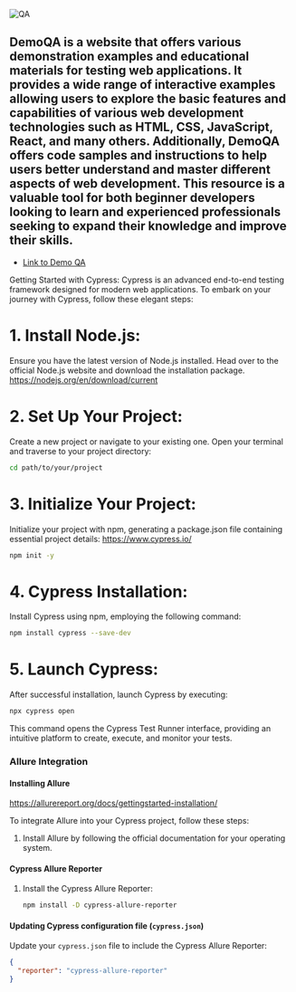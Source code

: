 
![QA](https://github.com/byKosta/DemoQATest/blob/master/Screenshot_500.png)

## DemoQA is a website that offers various demonstration examples and educational materials for testing web applications. It provides a wide range of interactive examples allowing users to explore the basic features and capabilities of various web development technologies such as HTML, CSS, JavaScript, React, and many others. Additionally, DemoQA offers code samples and instructions to help users better understand and master different aspects of web development. This resource is a valuable tool for both beginner developers looking to learn and experienced professionals seeking to expand their knowledge and improve their skills.

- [Link to Demo QA](https://demoqa.com/)

Getting Started with Cypress:
Cypress is an advanced end-to-end testing framework designed for modern web applications. To embark on your journey with Cypress, follow these elegant steps:

# 1. Install Node.js:
Ensure you have the latest version of Node.js installed. Head over to the official Node.js website and download the installation package.
https://nodejs.org/en/download/current

# 2. Set Up Your Project:
Create a new project or navigate to your existing one. Open your terminal and traverse to your project directory:
```bash
cd path/to/your/project
```
# 3. Initialize Your Project:
Initialize your project with npm, generating a package.json file containing essential project details:
https://www.cypress.io/
```bash
npm init -y
```
# 4. Cypress Installation:
Install Cypress using npm, employing the following command:
```bash
npm install cypress --save-dev
```
# 5. Launch Cypress:
After successful installation, launch Cypress by executing:
```bash
npx cypress open
```
This command opens the Cypress Test Runner interface, providing an intuitive platform to create, execute, and monitor your tests.

### Allure Integration

#### Installing Allure
https://allurereport.org/docs/gettingstarted-installation/

To integrate Allure into your Cypress project, follow these steps:

1. Install Allure by following the official documentation for your operating system.

#### Cypress Allure Reporter

1. Install the Cypress Allure Reporter:

    ```bash
    npm install -D cypress-allure-reporter
    ```

#### Updating Cypress configuration file (`cypress.json`)

Update your `cypress.json` file to include the Cypress Allure Reporter:

```json
{
  "reporter": "cypress-allure-reporter"
}

